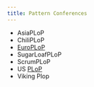 ```yaml
---
title: Pattern Conferences
---
```


* AsiaPLoP
* ChiliPLoP
* [EuroPLoP](./EuroPLoP)
* SugarLoafPLoP
* ScrumPLoP
* US [PLoP](./PLoP)
* Viking Plop